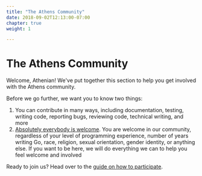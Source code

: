 ```yaml
---
title: "The Athens Community"
date: 2018-09-02T12:13:00-07:00
chapter: true
weight: 1

---
```


# The Athens Community

Welcome, Athenian! We've put together this section to help you get involved with the Athens community.

Before we go further, we want you to know two things:

1. You can contribute in many ways, including documentation, testing, writing code, reporting bugs, reviewing code, technical writing, and more
2. [Absolutely everybody is welcome](https://arschles.com/blog/absolutely-everybody-is-welcome/). You are welcome in our community, regardless of your level of programming experience, number of years writing Go, race, religion, sexual orientation, gender identity, or anything else. If you want to be here, we will do everything we can to help you feel welcome and involved


Ready to join us? Head over to the [guide on how to participate](./participating).
